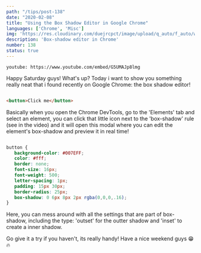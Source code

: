 ```yaml
---
path: "/tips/post-138"
date: "2020-02-08"
title: "Using the Box Shadow Editor in Google Chrome"
languages: ['Chrome', 'Misc']
img: 'https://res.cloudinary.com/duejrcpct/image/upload/q_auto/f_auto/w_1000/v1588056191/tips/138-1_ho00ph.png'
description: 'Box-shadow editor in Chrome'
number: 138
status: true
---
```


`youtube: https://www.youtube.com/embed/G5UMAJp8lmg`

Happy Saturday guys! What's up?
Today i want to show you something really neat that i found recently on Google Chrome: the box shadow editor!

 ```html

<button>Click me</button>

 ```

Basically when you open the Chrome DevTools, go to the 'Elements' tab and select an element, you can click that little icon next to the 'box-shadow' rule (see in the video) and it will open this modal where you can edit the element's box-shadow and preview it in real time!


 ```css

button {
    background-color: #007EFF;
    color: #fff;
    border: none;
    font-size: 16px;
    font-weight: 500;
    letter-spacing: 1px;
    padding: 15px 30px;
    border-radius: 25px;
    box-shadow: 0 6px 8px 2px rgba(0,0,0,.16);
}

 ```

Here, you can mess around with all the settings that are part of box-shadow, including the type: 'outset' for the outter shadow and 'inset' to create a inner shadow.

Go give it a try if you haven't, its really handy! Have a nice weekend guys 😁🔥
